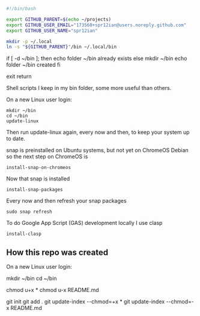 ``` bash
#!/bin/bash

export GITHUB_PARENT=$(echo ~/projects)
export GITHUB_USER_EMAIL="173560+spr12ian@users.noreply.github.com"
export GITHUB_USER_NAME="spr12ian"

mkdir -p ~/.local
ln -s "${GITHUB_PARENT}"/bin ~/.local/bin
```

if [ -d ~/bin ]; then
 echo folder ~/bin already exists
 else
 mkdir ~/bin
 echo folder ~/bin created
fi

exit
return

Shell scripts I keep in my bin folder, some more useful than others.

On a new Linux user login:

```
mkdir ~/bin
cd ~/bin
update-linux
```

Then run update-linux again, every now and then, to keep your system up to date.

snap is preinstalled on Ubuntu systems, but not yet on ChromeOS Debian so the next step on ChromeOS is

```
install-snap-on-chromeos
```

Now that snap is installed
```
install-snap-packages
```

Every now and then refresh your snap packages
```
sudo snap refresh
```

To do Google App Script (GAS) development locally I use clasp
```
install-clasp
```

## How this repo was created

On a new Linux user login:

mkdir ~/bin
cd ~/bin

chmod u+x *
chmod u-x README.md

git init
git add .
git update-index --chmod=+x *
git update-index --chmod=-x README.md
